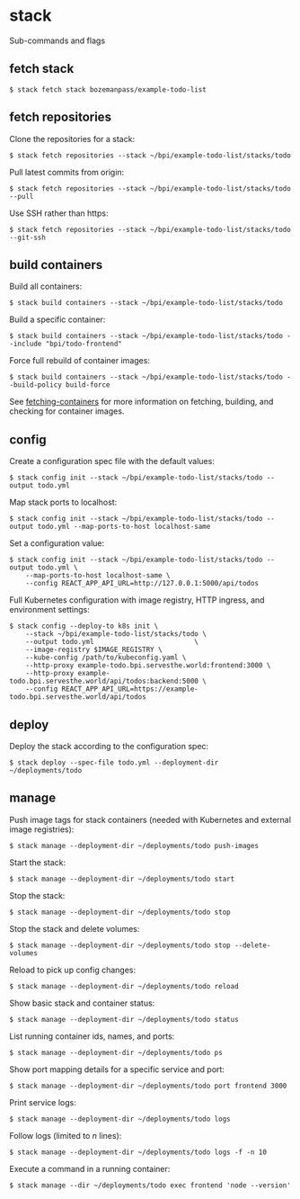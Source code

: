 # stack

Sub-commands and flags

## fetch stack
```
$ stack fetch stack bozemanpass/example-todo-list
```

## fetch repositories

Clone the repositories for a stack:
```
$ stack fetch repositories --stack ~/bpi/example-todo-list/stacks/todo
```
Pull latest commits from origin:
```
$ stack fetch repositories --stack ~/bpi/example-todo-list/stacks/todo --pull
```
Use SSH rather than https:
```
$ stack fetch repositories --stack ~/bpi/example-todo-list/stacks/todo --git-ssh
```

## build containers

Build all containers:
```
$ stack build containers --stack ~/bpi/example-todo-list/stacks/todo
```
Build a specific container:
```
$ stack build containers --stack ~/bpi/example-todo-list/stacks/todo --include "bpi/todo-frontend"
```
Force full rebuild of container images:
```
$ stack build containers --stack ~/bpi/example-todo-list/stacks/todo --build-policy build-force
```

See [fetching-containers](fetching-containers.md) for more information on fetching, building,
and checking for container images.

## config

Create a configuration spec file with the default values:
```
$ stack config init --stack ~/bpi/example-todo-list/stacks/todo --output todo.yml
```

Map stack ports to localhost:
```
$ stack config init --stack ~/bpi/example-todo-list/stacks/todo --output todo.yml --map-ports-to-host localhost-same
```

Set a configuration value:
```
$ stack config init --stack ~/bpi/example-todo-list/stacks/todo --output todo.yml \
    --map-ports-to-host localhost-same \
    --config REACT_APP_API_URL=http://127.0.0.1:5000/api/todos
```

Full Kubernetes configuration with image registry, HTTP ingress, and environment settings:
```
$ stack config --deploy-to k8s init \
    --stack ~/bpi/example-todo-list/stacks/todo \
    --output todo.yml                         \
    --image-registry $IMAGE_REGISTRY \
    --kube-config /path/to/kubeconfig.yaml \
    --http-proxy example-todo.bpi.servesthe.world:frontend:3000 \
    --http-proxy example-todo.bpi.servesthe.world/api/todos:backend:5000 \
    --config REACT_APP_API_URL=https://example-todo.bpi.servesthe.world/api/todos
```

## deploy

Deploy the stack according to the configuration spec:

```
$ stack deploy --spec-file todo.yml --deployment-dir ~/deployments/todo
```

## manage

Push image tags for stack containers (needed with Kubernetes and external image registries):
```
$ stack manage --deployment-dir ~/deployments/todo push-images
```

Start the stack:
```
$ stack manage --deployment-dir ~/deployments/todo start
```

Stop the stack:
```
$ stack manage --deployment-dir ~/deployments/todo stop
```

Stop the stack and delete volumes:
```
$ stack manage --deployment-dir ~/deployments/todo stop --delete-volumes
```

Reload to pick up config changes:
```
$ stack manage --deployment-dir ~/deployments/todo reload
```

Show basic stack and container status:
```
$ stack manage --deployment-dir ~/deployments/todo status
```

List running container ids, names, and ports:
```
$ stack manage --deployment-dir ~/deployments/todo ps
```

Show port mapping details for a specific service and port:
```
$ stack manage --deployment-dir ~/deployments/todo port frontend 3000
```

Print service logs:
```
$ stack manage --deployment-dir ~/deployments/todo logs
```

Follow logs (limited to _n_ lines):
```
$ stack manage --deployment-dir ~/deployments/todo logs -f -n 10
```

Execute a command in a running container:
```
$ stack manage --dir ~/deployments/todo exec frontend 'node --version'
```